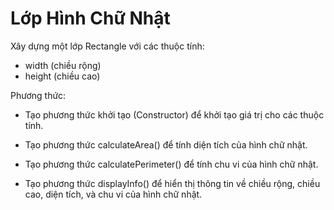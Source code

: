 # Lớp Hình Chữ Nhật

Xây dựng một lớp Rectangle với các thuộc tính:

- width (chiều rộng)
- height (chiều cao)

Phương thức:

- Tạo phương thức khởi tạo (Constructor) để khởi tạo giá trị cho các thuộc tính.

- Tạo phương thức calculateArea() để tính diện tích của hình chữ nhật.

- Tạo phương thức calculatePerimeter() để tính chu vi của hình chữ nhật.

- Tạo phương thức displayInfo() để hiển thị thông tin về chiều rộng, chiều cao, diện tích, và chu vi của hình chữ nhật.